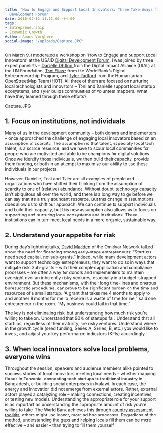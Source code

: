```yaml
---
title: 'How to Engage and Support Local Innovators: Three Take-Aways from the Digital
  Development Forum'
date: 2018-03-13 11:55:00 -04:00
tags:
- Entrepreneurship
- Economic Growth
Author: Anand Varghese
social-image: "/uploads/Capture.JPG"
---
```


On March 9, I moderated a workshop on ‘How to Engage and Support Local Innovators’ at the USAID [Digital Development Forum](http://www.digitaldevelopment.org/digital-development-forum-2018). I was joined by three expert panelists – [Danielle Dhillon ](https://www.linkedin.com/in/danielle-dhillon-a82a9859/)from the Digital Impact Alliance (DIAL) at the UN Foundation, [Toni Eliasz](https://www.linkedin.com/in/tonieliasz/) from the World Bank’s Digital Entrepreneurship Program, and [Tyler Radford](https://www.linkedin.com/in/tylerradford/) from the Humanitarian OpenStreetMap Team (HOT).  All three of them are focused on nurturing local technologists and innovators – Toni and Danielle support local startup ecosystems, and Tyler builds communities of volunteer mappers. What have they learned through these efforts? 

[Capture.JPG](/uploads/Capture.JPG)

<!--more-->

## 1. Focus on institutions, not individuals

Many of us in the development community – both donors and implementers – once approached the challenge of engaging local innovators based on an assumption of scarcity. The assumption is that talent, especially local tech talent, is a scarce resource, and we have to scour local communities for people who are motivated and able to be champions for digital solutions.  Once we identify those individuals, we then build their capacity, provide them funding, or both in an attempt to maximize our ability to use these individuals in our projects. 

However, Danielle, Toni and Tyler are all examples of people and organizations who have shifted their thinking from the assumption of scarcity to one of (relative) abundance. Without doubt, technology capacity isn’t ubiquitous all over the world, and there is a long way to go before we can say that it’s a truly abundant resource.  But this change in assumptions does allow us to shift our approach. We can continue to support individuals and build their capacity, but this new assumption also allows us to focus on supporting and nurturing local ecosystems and institutions. These institutions can in turn meet local needs in a more organic, sustainable way.

## 2. Understand your appetite for risk

During day’s lightning talks, [David Madden](https://www.linkedin.com/in/davidmichaelmadden/) of the Omidyar Network talked about the need for financing among early-stage entrepreneurs: “Startups need seed capital, not sub-grants.” Indeed, while many development actors want to support technology entrepreneurs, they want to do so in ways that mitigate risk. Sub-grants – with their complex application and compliance processes – are often a way for donors and implementers to maintain oversight over an inherently risky ventures, especially in a budget-strapped environment. But these mechanisms, with their long time-lines and onerous bureaucratic procedures, can prove to be significant burden on the time and resources of a small startup. “A grant that takes me 4 months to apply to and another 8 months for me to receive is a waste of time for me,” said one entrepreneur in the room. “My business could fail in that time.”

The key is not eliminating risk, but understanding how much risk you’re willing to take on. Understand that 90% of startups fail. Understand that all startups, regardless of their maturity, are risky ventures. Understand where in the growth cycle (seed funding, Series A, Series, B, etc.) you would like to invest, and adjust your key performance indicators (KPIs) accordingly. 

## 3. When local innovators solve local problems, everyone wins

Throughout the session, speakers and audience members alike pointed to success stories of local innovators meeting local needs – whether mapping floods in Tanzania, connecting tech startups to traditional industry in Bangladesh, or building social enterprises in Malawi. In each case, the energy and innovation did not emerge from external actors. Rather, external actors played a catalyzing role – making connections, creating incentives, or testing new models. Understanding the appropriate role for your support is as important as understanding the appropriate amount of risk you’re willing to take. The World Bank achieves this through [country assessment toolkits](https://na01.safelinks.protection.outlook.com/?url=http%3A%2F%2Fwww.infodev.org%2Finfodev-files%2Figniting_climate_entrepreneurship_in_morocco.pdf&data=01%7C01%7CAnand_Varghese%40dai.com%7C9e3470ccf7e242ca4e2608d588f97bc8%7C7107113de20b4c20a4ce553cabbf686d%7C0&sdata=NpPz1FP9ed10TIFnbTpJyMycwZSvlk3skDr%2FW86fbeM%3D&reserved=0), others might use leaner, more ad hoc processes. Regardless of the method, understanding the gaps and helping locals fill them can be more effective – and easier – than trying to fill them yourself. 
